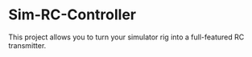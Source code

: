 # Sim-RC-Controller
 This project allows you to turn your simulator rig into a full-featured RC transmitter.  
